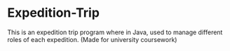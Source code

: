 # Expedition-Trip

This is an expedition trip program where in Java, used to manage different roles of each expedition. (Made for university coursework)
